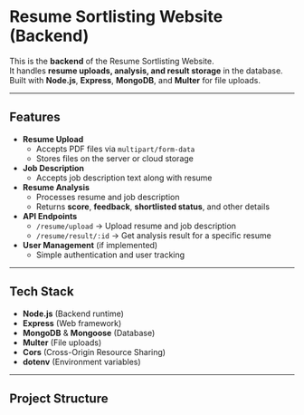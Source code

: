 # Resume Sortlisting Website (Backend)

This is the **backend** of the Resume Sortlisting Website.  
It handles **resume uploads, analysis, and result storage** in the database. Built with **Node.js**, **Express**, **MongoDB**, and **Multer** for file uploads.

---

## Features

- **Resume Upload**
  - Accepts PDF files via `multipart/form-data`
  - Stores files on the server or cloud storage
- **Job Description**
  - Accepts job description text along with resume
- **Resume Analysis**
  - Processes resume and job description
  - Returns **score**, **feedback**, **shortlisted status**, and other details
- **API Endpoints**
  - `/resume/upload` → Upload resume and job description
  - `/resume/result/:id` → Get analysis result for a specific resume
- **User Management** (if implemented)
  - Simple authentication and user tracking

---

## Tech Stack

- **Node.js** (Backend runtime)
- **Express** (Web framework)
- **MongoDB** & **Mongoose** (Database)
- **Multer** (File uploads)
- **Cors** (Cross-Origin Resource Sharing)
- **dotenv** (Environment variables)

---

## Project Structure

